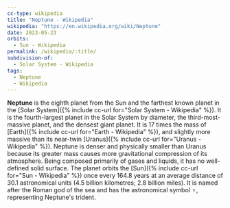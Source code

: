 ```yaml
---
cc-type: wikipedia
title: "Neptune - Wikipedia"
wikipedia: "https://en.wikipedia.org/wiki/Neptune"
date: 2023-05-23
orbits:
  - Sun - Wikipedia
permalink: /wikipedia/:title/
subdivision-of:
  - Solar System - Wikipedia
tags:
  - Neptune
  - Wikipedia
---
```

**Neptune** is the eighth planet from the Sun and the farthest known planet in the [Solar System]({% include cc-url for="Solar System - Wikipedia" %}). It is the fourth-largest planet in the Solar System by diameter, the third-most-massive planet, and the densest giant planet. It is 17 times the mass of [Earth]({% include cc-url for="Earth - Wikipedia" %}), and slightly more massive than its near-twin [Uranus]({% include cc-url for="Uranus - Wikipedia" %}). Neptune is denser and physically smaller than Uranus because its greater mass causes more gravitational compression of its atmosphere. Being composed primarily of gases and liquids, it has no well-defined solid surface. The planet orbits the [Sun]({% include cc-url for="Sun - Wikipedia" %}) once every 164.8 years at an average distance of 30.1 astronomical units (4.5 billion kilometres; 2.8 billion miles). It is named after the Roman god of the sea and has the astronomical symbol ♆, representing Neptune's trident.